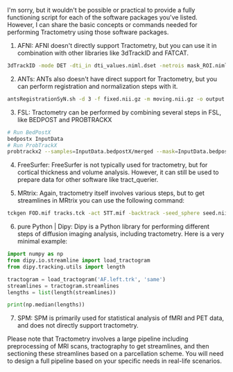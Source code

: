 I'm sorry, but it wouldn't be possible or practical to provide a fully functioning script for each of the software packages you've listed. However, I can share the basic concepts or commands needed for performing Tractometry using those software packages.

1. AFNI:
AFNI doesn't directly support Tractometry, but you can use it in combination with other libraries like 3dTrackID and FATCAT.

```bash
3dTrackID -mode DET -dti_in dti_values.niml.dset -netrois mask_ROI.niml.dset -prefix TrackID
```

2. ANTs:
ANTs also doesn't have direct support for Tractometry, but you can perform registration and normalization steps with it.

```bash
antsRegistrationSyN.sh -d 3 -f fixed.nii.gz -m moving.nii.gz -o output
```

3. FSL:
Tractometry can be performed by combining several steps in FSL, like BEDPOST and PROBTRACKX

```bash
# Run BedPostX
bedpostx InputData
# Run ProbTrackX
probtrackx2 --samples=InputData.bedpostX/merged --mask=InputData.bedpostX/nodif_brain_mask --seed=Seed --out=OutputName
```

4. FreeSurfer:
FreeSurfer is not typically used for tractometry, but for cortical thickness and volume analysis. However, it can still be used to prepare data for other software like tract_querier.

5. MRtrix:
Again, tractometry itself involves various steps, but to get streamlines in MRtrix you can use the following command:

```bash
tckgen FOD.mif tracks.tck -act 5TT.mif -backtrack -seed_sphere seed.nii.gz 5 -select 10000 -cutoff 0.06
```

6. pure Python | Dipy:
Dipy is a Python library for performing different steps of diffusion imaging analysis, including tractometry. Here is a very minimal example:

```python
import numpy as np
from dipy.io.streamline import load_tractogram
from dipy.tracking.utils import length

tractogram = load_tractogram('AF.left.trk', 'same')
streamlines = tractogram.streamlines
lengths = list(length(streamlines))

print(np.median(lengths))
```

7. SPM:
SPM is primarily used for statistical analysis of fMRI and PET data, and does not directly support tractometry.

Please note that Tractometry involves a large pipeline including preprocessing of MRI scans, tractography to get streamlines, and then sectioning these streamlines based on a parcellation scheme. You will need to design a full pipeline based on your specific needs in real-life scenarios.